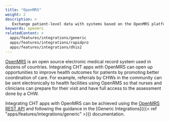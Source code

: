 ```yaml
---
title: "OpenMRS"
weight: 2
description: >
   Exchange patient-level data with systems based on the OpenMRS platform
keywords: openmrs
relatedContent: >
  apps/features/integrations/generic
  apps/features/integrations/rapidpro
  apps/features/integrations/dhis2
---
```


[OpenMRS](https://openmrs.org) is an open source electronic medical record system used in dozens of countries. Integrating CHT apps with OpenMRS can open up opportunities to improve health outcomes for patients by promoting better coordination of care. For example, referrals by CHWs in the community can be sent electronically to health facilities using OpenRMS so that nurses and clinicians can prepare for their visit and have full access to the assessment done by a CHW.

Integrating CHT apps with OpenMRS can be achieved using the [OpenMRS REST API](https://rest.openmrs.org/) and following the guidance in the [Generic Integrations]({{< ref "apps/features/integrations/generic" >}}) documentation. 